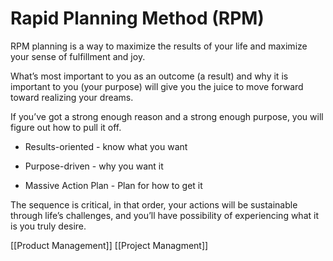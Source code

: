 # Rapid Planning Method (RPM)

RPM planning is a way to maximize the results of your life and maximize your sense of fulfillment and joy. 

What’s most important to you as an outcome (a result) and why it is important to you (your purpose) will give you the juice to move forward toward realizing your dreams. 

If you’ve got a strong enough reason and a strong enough purpose, you will figure out how to pull it off.

 * Results-oriented - know what you want
 
 * Purpose-driven - why you want it
 
 * Massive Action Plan - Plan for how to get it

The sequence is critical, in that order, your actions will be sustainable through life’s challenges, and you’ll have possibility of experiencing what it is you truly desire.



[[Product Management]]
[[Project Managment]]